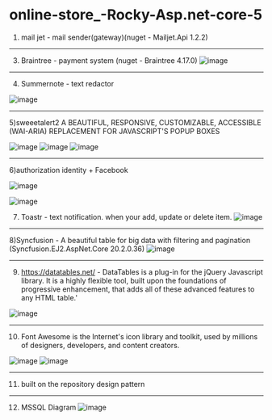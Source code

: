 # online-store_-Rocky-Asp.net-core-5
1) mail jet - mail sender(gateway)(nuget - Mailjet.Api 1.2.2)
_______________________________________________________________________________________________________________________________________________________________________
3) Braintree - payment system (nuget - Braintree 4.17.0)
![image](https://user-images.githubusercontent.com/70452790/197140068-f11fbda4-f4fc-4d11-8571-adc4997618f5.png)

_______________________________________________________________________________________________________________________________________________________________________
4) Summernote - text redactor


![image](https://user-images.githubusercontent.com/70452790/197119084-15a466e1-9d98-44e6-8c33-b3bafc45c8af.png)
_________________________________________________________________________________________________________________________________________________________________________
5)sweeetalert2
A BEAUTIFUL, RESPONSIVE, CUSTOMIZABLE, ACCESSIBLE (WAI-ARIA) REPLACEMENT FOR JAVASCRIPT'S POPUP BOXES

![image](https://user-images.githubusercontent.com/70452790/197121500-bccdd491-c8c5-4452-854b-86b642e8fc10.png)
![image](https://user-images.githubusercontent.com/70452790/197121568-e3102480-d077-48cc-bd4d-d31b56cb9f33.png)
![image](https://user-images.githubusercontent.com/70452790/197121594-49115e57-329b-4b40-ba9f-5c65ddd31d92.png)
_________________________________________________________________________________________________________________________________________________________________________
6)authorization identity + Facebook

![image](https://user-images.githubusercontent.com/70452790/197121413-760681f9-b933-4c7d-a876-c1cdf3762186.png)

![image](https://user-images.githubusercontent.com/70452790/197141731-89ed84f5-c91f-446b-8871-c218a1437380.png)


7) Toastr -  text notification. when your add, update or delete item.
![image](https://user-images.githubusercontent.com/70452790/197122400-0486f59a-f420-4551-9dfa-f40c7bc29778.png)
_________________________________________________________________________________________________________________________________________________________________________
8)Syncfusion - A beautiful table for big data with filtering and pagination (Syncfusion.EJ2.AspNet.Core 20.2.0.36)
![image](https://user-images.githubusercontent.com/70452790/197124961-9abd1134-5ef6-47d2-aed9-f5e99e1aac15.png)
_________________________________________________________________________________________________________________________________________________________________________
9) https://datatables.net/  - DataTables is a plug-in for the jQuery Javascript library. It is a highly flexible tool, built upon the foundations of progressive enhancement, that adds all of these advanced features to any HTML table.'

![image](https://user-images.githubusercontent.com/70452790/197134414-3f749504-5fa2-4e66-88b4-322fd468e501.png)
_______________________________________________________________________________________________________________________________________________________________________
10) Font Awesome is the Internet's icon library and toolkit, used by millions of designers, developers, and content creators.

![image](https://user-images.githubusercontent.com/70452790/197139613-f2437096-d2d7-40d8-9649-33c4840c620e.png)
![image](https://user-images.githubusercontent.com/70452790/197139785-6dd524f3-ea6b-4754-bdb3-21977ae953f9.png)
_______________________________________________________________________________________________________________________________________________________________________
11) built on the repository design pattern
_______________________________________________________________________________________________________________________________________________________________________
12) MSSQL Diagram
![image](https://user-images.githubusercontent.com/70452790/197140940-330683e9-47f9-47ea-b6b8-26fe7e9e6f93.png)






